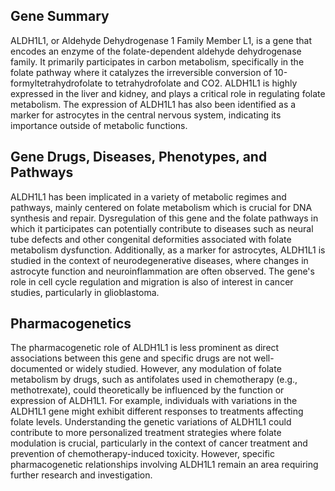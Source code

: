 ## Gene Summary
ALDH1L1, or Aldehyde Dehydrogenase 1 Family Member L1, is a gene that encodes an enzyme of the folate-dependent aldehyde dehydrogenase family. It primarily participates in carbon metabolism, specifically in the folate pathway where it catalyzes the irreversible conversion of 10-formyltetrahydrofolate to tetrahydrofolate and CO2. ALDH1L1 is highly expressed in the liver and kidney, and plays a critical role in regulating folate metabolism. The expression of ALDH1L1 has also been identified as a marker for astrocytes in the central nervous system, indicating its importance outside of metabolic functions.

## Gene Drugs, Diseases, Phenotypes, and Pathways
ALDH1L1 has been implicated in a variety of metabolic regimes and pathways, mainly centered on folate metabolism which is crucial for DNA synthesis and repair. Dysregulation of this gene and the folate pathways in which it participates can potentially contribute to diseases such as neural tube defects and other congenital deformities associated with folate metabolism dysfunction. Additionally, as a marker for astrocytes, ALDH1L1 is studied in the context of neurodegenerative diseases, where changes in astrocyte function and neuroinflammation are often observed. The gene's role in cell cycle regulation and migration is also of interest in cancer studies, particularly in glioblastoma.

## Pharmacogenetics
The pharmacogenetic role of ALDH1L1 is less prominent as direct associations between this gene and specific drugs are not well-documented or widely studied. However, any modulation of folate metabolism by drugs, such as antifolates used in chemotherapy (e.g., methotrexate), could theoretically be influenced by the function or expression of ALDH1L1. For example, individuals with variations in the ALDH1L1 gene might exhibit different responses to treatments affecting folate levels. Understanding the genetic variations of ALDH1L1 could contribute to more personalized treatment strategies where folate modulation is crucial, particularly in the context of cancer treatment and prevention of chemotherapy-induced toxicity. However, specific pharmacogenetic relationships involving ALDH1L1 remain an area requiring further research and investigation.